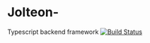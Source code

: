 # Jolteon-
Typescript backend framework
[![Build Status](https://travis-ci.org/nicolasgere/Jolteon-.svg?branch=master)](https://travis-ci.org/nicolasgere/Jolteon)
